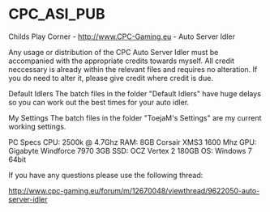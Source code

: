 CPC_ASI_PUB
===========

Childs Play Corner - http://www.CPC-Gaming.eu - Auto Server Idler

Any usage or distribution of the CPC Auto Server Idler must be accompanied with the appropriate credits towards myself. All credit neccessary is already within the relevant files and requires no alteration. If you do need to alter it, please give credit where credit is due.

Default Idlers
The batch files in the folder "Default Idlers" have huge delays so you can work out the best times for your auto idler.

My Settings
The batch files in the folder "ToejaM's Settings" are my current working settings.

PC Specs
CPU: 2500k @ 4.7Ghz
RAM: 8GB Corsair XMS3 1600 Mhz
GPU: Gigabyte Windforce 7970 3GB
SSD: OCZ Vertex 2 180GB
OS: Windows 7 64bit

If you have any questions please use the following thread:

http://www.cpc-gaming.eu/forum/m/12670048/viewthread/9622050-auto-server-idler